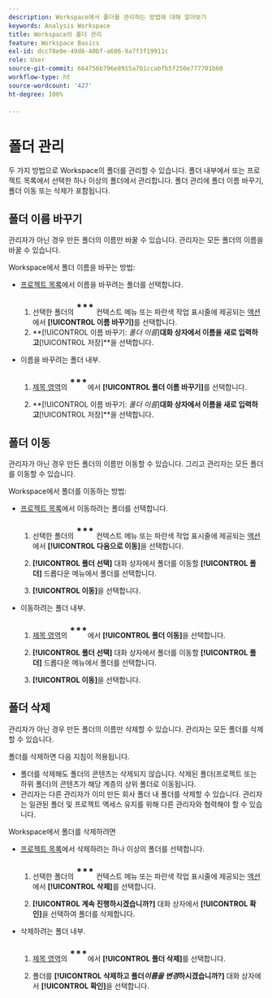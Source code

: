 ```yaml
---
description: Workspace에서 폴더를 관리하는 방법에 대해 알아보기
keywords: Analysis Workspace
title: Workspace의 폴더 관리
feature: Workspace Basics
exl-id: dcc78e0e-49d6-40bf-a606-9a7f3f19911c
role: User
source-git-commit: 664756b796e8915a701ccabfb5f250e777701b60
workflow-type: ht
source-wordcount: '427'
ht-degree: 100%

---
```



# 폴더 관리

두 가지 방법으로 Workspace의 폴더를 관리할 수 있습니다. 폴더 내부에서 또는 프로젝트 목록에서 선택한 하나 이상의 폴더에서 관리합니다. 폴더 관리에 폴더 이름 바꾸기, 폴더 이동 또는 삭제가 포함됩니다.

## 폴더 이름 바꾸기

관리자가 아닌 경우 만든 폴더의 이름만 바꿀 수 있습니다. 관리자는 모든 폴더의 이름을 바꿀 수 있습니다.

Workspace에서 폴더 이름을 바꾸는 방법:

* [프로젝트 목록](/help/analysis-workspace/build-workspace-project/freeform-overview.md#project-list)에서 이름을 바꾸려는 폴더를 선택합니다.

   1. 선택한 폴더의 ![More](/help/assets/icons/More.svg) 컨텍스트 메뉴 또는 파란색 작업 표시줄에 제공되는 [액션](/help/analysis-workspace/build-workspace-project/freeform-overview.md#actions)에서 **[!UICONTROL 이름 바꾸기]**&#x200B;를 선택합니다.
   1. **[!UICONTROL 이름 바꾸기: *폴더 이름&#x200B;*]**대화 상자에서 이름을 새로 입력하고**[!UICONTROL 저장&#x200B;]**을 선택합니다.

* 이름을 바꾸려는 폴더 내부.

   1. [제목 영역](/help/analysis-workspace/build-workspace-project/freeform-overview.md#title-area)의 ![More](/help/assets/icons/More.svg)에서 **[!UICONTROL 폴더 이름 바꾸기]**&#x200B;를 선택합니다.

   1. **[!UICONTROL 이름 바꾸기: *폴더 이름&#x200B;*]**대화 상자에서 이름을 새로 입력하고**[!UICONTROL 저장&#x200B;]**을 선택합니다.


## 폴더 이동

관리자가 아닌 경우 만든 폴더의 이름만 이동할 수 있습니다. 그리고 관리자는 모든 폴더를 이동할 수 있습니다.

Workspace에서 폴더를 이동하는 방법:

* [프로젝트 목록](/help/analysis-workspace/build-workspace-project/freeform-overview.md#project-list)에서 이동하려는 폴더를 선택합니다.

   1. 선택한 폴더의 ![More](/help/assets/icons/More.svg) 컨텍스트 메뉴 또는 파란색 작업 표시줄에 제공되는 [액션](/help/analysis-workspace/build-workspace-project/freeform-overview.md#actions)에서 **[!UICONTROL 다음으로 이동]**&#x200B;을 선택합니다.
   1. **[!UICONTROL 폴더 선택]** 대화 상자에서 폴더를 이동할 **[!UICONTROL 폴더]** 드롭다운 메뉴에서 폴더를 선택합니다.

   1. **[!UICONTROL 이동]**&#x200B;을 선택합니다.

* 이동하려는 폴더 내부.

   1. [제목 영역](/help/analysis-workspace/build-workspace-project/freeform-overview.md#title-area)의 ![More](/help/assets/icons/More.svg)에서 **[!UICONTROL 폴더 이동]**&#x200B;을 선택합니다.

   1. **[!UICONTROL 폴더 선택]** 대화 상자에서 폴더를 이동할 **[!UICONTROL 폴더]** 드롭다운 메뉴에서 폴더를 선택합니다.

   1. **[!UICONTROL 이동]**&#x200B;을 선택합니다.


## 폴더 삭제

관리자가 아닌 경우 만든 폴더의 이름만 삭제할 수 있습니다. 관리자는 모든 폴더를 삭제할 수 있습니다.

폴더를 삭제하면 다음 지침이 적용됩니다.

* 폴더를 삭제해도 폴더의 콘텐츠는 삭제되지 않습니다. 삭제된 폴더(프로젝트 또는 하위 폴더)의 콘텐츠가 해당 계층의 상위 폴더로 이동됩니다.
* 관리자는 다른 관리자가 이미 만든 회사 폴더 내 폴더를 삭제할 수 있습니다. 관리자는 일관된 폴더 및 프로젝트 액세스 유지를 위해 다른 관리자와 협력해야 할 수 있습니다.

Workspace에서 폴더를 삭제하려면

* [프로젝트 목록](/help/analysis-workspace/build-workspace-project/freeform-overview.md#project-list)에서 삭제하려는 하나 이상의 폴더를 선택합니다.

   1. 선택한 폴더의 ![More](/help/assets/icons/More.svg) 컨텍스트 메뉴 또는 파란색 작업 표시줄에 제공되는 [액션](/help/analysis-workspace/build-workspace-project/freeform-overview.md#actions)에서 **[!UICONTROL 삭제]**&#x200B;를 선택합니다.

   1. **[!UICONTROL 계속 진행하시겠습니까?]** 대화 상자에서 **[!UICONTROL 확인]**&#x200B;을 선택하여 폴더를 삭제합니다.

* 삭제하려는 폴더 내부.

   1. [제목 영역](/help/analysis-workspace/build-workspace-project/freeform-overview.md#title-area)의 ![More](/help/assets/icons/More.svg)에서 **[!UICONTROL 폴더 삭제]**&#x200B;를 선택합니다.

   1. 폴더를 **[!UICONTROL 삭제하고 폴더&#x200B;*이름을 변경*하시겠습니까?]** 대화 상자에서 **[!UICONTROL 확인]**&#x200B;을 선택합니다.

